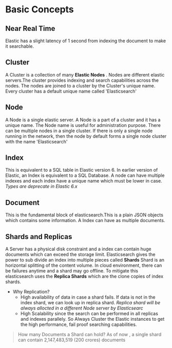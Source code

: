 # Basic Concepts

## Near Real Time 
Elastic has a slight latency of 1 second from indexing the document to make it searchable.

## Cluster 
 A Cluster is a collection of many **Elastic Nodes** . Nodes are different elastic servers.The cluster provides indexing and search capabilities across the nodes. The nodes are joined to a cluster by the Cluster's unique name. Every cluster has a default unique name called 'Elasticsearch'

 ## Node
 A Node is a single elastic server. A Node is a part of a cluster and it has a unique name. The Node name is useful for administration purpose. There can be multiple nodes in a single cluster. If there is only a single node running in the network, then the node by default forms a single node cluster with the name 'Elasticsearch'

## Index
 This is equivalent to a SQL table in Elastic version 6. In earlier version of Elastic, an Index is equivalent to a SQL Database. A node can have multiple indexes and each index have a unique name which must be lower in case. *Types are deprecate in Elastic 6.x*

## Document
 This is the fundamental block of elasticsearch.This is a plain JSON objects which contains some information. A Index can have as multiple documents.

## Shards and Replicas
 A Server has a physical disk constraint and a index can contain huge documents which can exceed the storage limit. Elasticsearch gives the power to sub divide an index into multiple pieces called **Shards**
 Shard is an horizontal splitting of the content volume.
 In cloud environment, there can be failures anytime and a shard may go offline. To mitigate this elasticsearch uses the **Replica Shards** which are the clone copies of index shards.

 * Why Replication?
    * High availability of data in case a shard fails. If data is not in the index shard, we can look up in replica shard. *Replica shard will be always allocted in a different Node server by Elasticsearc*
    * High Scalability since the search can be performed in all replicas and indexes parallely.
So Always Cluster the Elastic instances to get the high performance, fail proof searching capabilities.

> How many Documents a Shard can hold?
> As of now , a single shard can contain 2,147,483,519 (200 crores) documents
 